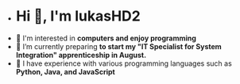 - # Hi 👋, I'm lukasHD2
- 👀 I'm interested in **computers and enjoy programming**
- 🌱 I’m currently preparing **to start my "IT Specialist for System Integration" apprenticeship in August.**
- 💼 I have experience with various programming languages such as **Python, Java, and JavaScript**

<!---
lukasHD2/lukasHD2 is a ✨ special ✨ repository because its `README.md` (this file) appears on your GitHub profile.
You can click the Preview link to take a look at your changes.
--->

